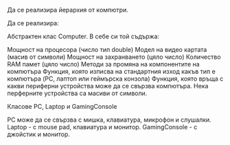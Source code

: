 Да се реализира йерархия от компютри.

Да се реализира:

Абстрактен клас Computer. В себе си той съдържа:

Мощност на процесора (число тип double)
Модел на видео картата (масив от символи)
Мощност на захранването (цяло число)
Количество RAM памет (цяло число)
Методи за промяна на компонентите на компютъра
Функция, която изписва на стандартния изход какъв тип е компютъра (PC, лаптоп или геймърска конзола)
Функция, която връща с какви периферни устройства може да се свързва компютъра.
Нека перферните устройства са масиви от символи.

Класове PC, Laptop и GamingConsole

PC може да се свързва с мишка, клавиатура, микрофон и слушалки.
Laptop - с mouse pad, клавиатура и монитор.
GamingConsole - с джойстик и монитор.

